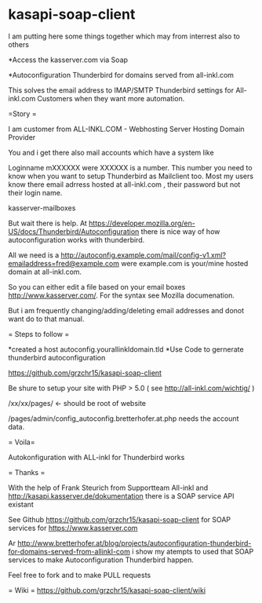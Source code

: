 kasapi-soap-client
==================

I am putting here some things together which may from interrest also to others

*Access the kasserver.com via Soap

*Autoconfiguration Thunderbird for domains served from all-inkl.com

This solves the email address to IMAP/SMTP Thunderbird settings for All-inkl.com Customers when they want more automation.

=Story  =

I am customer from ALL-INKL.COM - Webhosting Server Hosting Domain Provider

You and i get there also mail accounts which have a system like

Loginname mXXXXXX were XXXXXX is a number. This number you need to know when you want to setup Thunderbird as Mailclient too. Most my users know there email adrress hosted at all-inkl.com , their password but not their login name.

kasserver-mailboxes

But wait there is help. At https://developer.mozilla.org/en-US/docs/Thunderbird/Autoconfiguration there is nice way of how autoconfiguration works with thunderbird.

All we need is a http://autoconfig.example.com/mail/config-v1.xml?emailaddress=fred@example.com were example.com is your/mine hosted domain at all-inkl.com.

So you can either edit a file based on your email boxes http://www.kasserver.com/. For the syntax see Mozilla documenation.

But i am frequently changing/adding/deleting email addresses and donot want do to that manual.

= Steps to follow  =

*created a host autoconfig.yourallinkldomain.tld 
*Use Code to gernerate thunderbird autoconfiguration


https://github.com/grzchr15/kasapi-soap-client

Be shure to setup your site with PHP > 5.0 ( see http://all-inkl.com/wichtig/ )

/xx/xx/pages/ <- should be root of website

/pages/admin/config_autoconfig.bretterhofer.at.php needs the account data.

= Voila= 

 Autokonfiguration with ALL-inkl for Thunderbird works

= Thanks =

With the help of Frank Steurich from Supportteam All-inkl and http://kasapi.kasserver.de/dokumentation there is a SOAP service API existant

See Github  https://github.com/grzchr15/kasapi-soap-client for SOAP services for https://www.kasserver.com

Ar   http://www.bretterhofer.at/blog/projects/autoconfiguration-thunderbird-for-domains-served-from-allinkl-com i show my atempts to used that SOAP services to make Autoconfiguration Thunderbird happen.

Feel free to fork and to make PULL requests

= Wiki = 
https://github.com/grzchr15/kasapi-soap-client/wiki